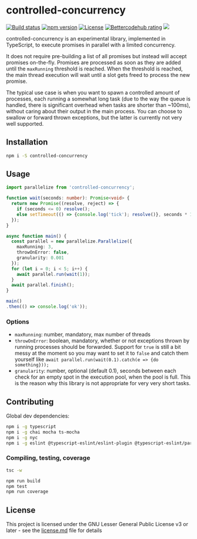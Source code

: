 # controlled-concurrency

[![Build status](https://travis-ci.com/AC4BB21B/controlled-concurrency.svg?&branch=master)](https://app.travis-ci.com/github/AC4BB21B/controlled-concurrency)
[![npm version](https://badge.fury.io/js/controlled-concurrency.svg)](https://www.npmjs.com/package/controlled-concurrency)
[![License](https://img.shields.io/npm/l/controlled-concurrency)](license.md)
[![Bettercodehub rating](https://bettercodehub.com/edge/badge/AC4BB21B/controlled-concurrency?branch=master)](https://bettercodehub.com/)
[![](https://badgen.net/badge/icon/TypeScript?icon=typescript&label)]()

controlled-concurrency is an experimental library, implemented in TypeScript, to execute promises in parallel with a limited concurrency.

It does not require pre-building a list of all promises but instead will accept promises on-the-fly. Promises are processed as soon as they are added until the `maxRunning` threshold is reached. When the threshold is reached, the main thread execution will wait until a slot gets freed to process the new promise.

The typical use case is when you want to spawn a controlled amount of processes, each running a somewhat long task (due to the way the queue is handled, there is significant overhead when tasks are shorter than ~100ms), without caring about their output in the main process. You can choose to swallow or forward thrown exceptions, but the latter is currently not very well supported.

## Installation

```bash
npm i -S controlled-concurrency
```

## Usage

```typescript
import parallelize from 'controlled-concurrency';

function wait(seconds: number): Promise<void> {
  return new Promise((resolve, reject) => {
    if (seconds <= 0) resolve();
    else setTimeout(() => {console.log('tick'); resolve()}, seconds * 1000);
  });
}

async function main() {
  const parallel = new parallelize.Parallelize({
    maxRunning: 3,
    throwOnError: false,
    granularity: 0.001
  });
  for (let i = 0; i < 5; i++) {
    await parallel.run(wait(1));
  }
  await parallel.finish();
}

main()
.then(() => console.log('ok'));
```

### Options

- `maxRunning`: number, mandatory, max number of threads
- `throwOnError`: boolean, mandatory, whether or not exceptions thrown by running processes should be forwarded. Support for `true` is still a bit messy at the moment so you may want to set it to `false` and catch them yourself like `await parallel.run(wait(0.1).catch(e => {do something}));`
- `granularity`: number, optional (default 0.1), seconds between each check for an empty spot in the execution pool, when the pool is full. This is the reason why this library is not appropriate for very very short tasks.


## Contributing

Global dev dependencies:
```bash
npm i -g typescript
npm i -g chai mocha ts-mocha
npm i -g nyc
npm i -g eslint @typescript-eslint/eslint-plugin @typescript-eslint/parser
```

### Compiling, testing, coverage

```bash
tsc -w
```

```bash
npm run build
npm test
npm run coverage
```

## License

This project is licensed under the GNU Lesser General Public License v3 or later - see the [license.md](license.md) file for details
